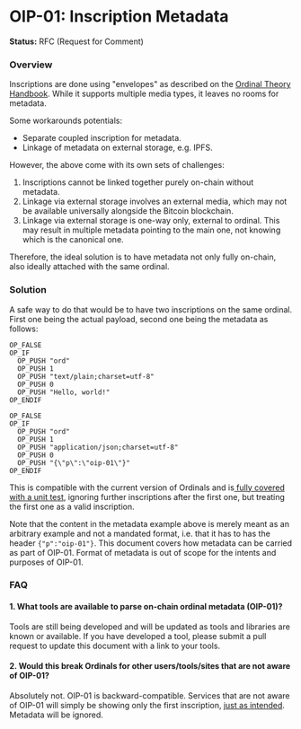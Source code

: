 # OIP-01: Inscription Metadata

**Status:** RFC (Request for Comment)

### Overview

Inscriptions are done using "envelopes" as described on the [Ordinal Theory Handbook](https://docs.ordinals.com/inscriptions.html). While it supports multiple media types, it leaves no rooms for metadata.

Some workarounds potentials:

* Separate coupled inscription for metadata.
* Linkage of metadata on external storage, e.g. IPFS.

However, the above come with its own sets of challenges:&#x20;

1. Inscriptions cannot be linked together purely on-chain without metadata.
2. Linkage via external storage involves an external media, which may not be available universally alongside the Bitcoin blockchain.
3. Linkage via external storage is one-way only, external to ordinal. This may result in multiple metadata pointing to the main one, not knowing which is the canonical one.&#x20;

Therefore, the ideal solution is to have metadata not only fully on-chain, also ideally attached with the same ordinal.

### Solution

A safe way to do that would be to have two inscriptions on the same ordinal. First one being the actual payload, second one being the metadata as follows:

```
OP_FALSE
OP_IF
  OP_PUSH "ord"
  OP_PUSH 1
  OP_PUSH "text/plain;charset=utf-8"
  OP_PUSH 0
  OP_PUSH "Hello, world!"
OP_ENDIF

OP_FALSE
OP_IF
  OP_PUSH "ord"
  OP_PUSH 1
  OP_PUSH "application/json;charset=utf-8"
  OP_PUSH 0
  OP_PUSH "{\"p\":\"oip-01\"}"
OP_ENDIF
```

This is compatible with the current version of Ordinals and is[ fully covered with a unit test](https://github.com/ordinals/ord/blob/master/src/inscription.rs#L474), ignoring further inscriptions after the first one, but treating the first one as a valid inscription.&#x20;

Note that the content in the metadata example above is merely meant as an arbitrary example and not a mandated format, i.e. that it has to has the header `{"p":"oip-01"}`. This document covers how metadata can be carried as part of OIP-01. Format of metadata is out of scope for the intents and purposes of OIP-01.&#x20;

### FAQ

#### 1. What tools are available to parse on-chain ordinal metadata (OIP-01)?

Tools are still being developed and will be updated as tools and libraries are known or available. If you have developed a tool, please submit a pull request to update this document with a link to your tools.

#### 2. Would this break Ordinals for other users/tools/sites that are not aware of OIP-01?

Absolutely not. OIP-01 is backward-compatible. Services that are not aware of OIP-01 will simply be showing only the first inscription, [just as intended](https://github.com/ordinals/ord/blob/master/src/inscription.rs#L474). Metadata will be ignored.&#x20;
